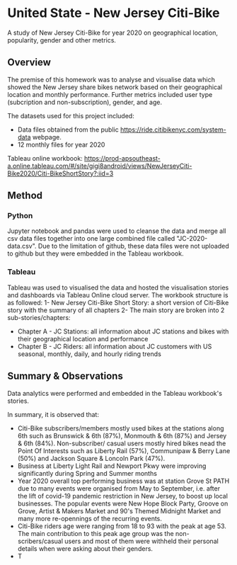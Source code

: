 # United State - New Jersey Citi-Bike

A study of New Jersey Citi-Bike for year 2020 on geographical location, popularity, gender and other metrics.

## Overview

The premise of this homework was to analyse and visualise data which showed the New Jersey share bikes network based on their geographical location and monthly performance. Further metrics included user type (subcription and non-subscription), gender, and age. 

The datasets used for this project included:
* Data files obtained from the public https://ride.citibikenyc.com/system-data webpage.
* 12 monthly files for year 2020

Tableau online workbook: https://prod-apsoutheast-a.online.tableau.com/#/site/gigi8android/views/NewJerseyCiti-Bike2020/Citi-BikeShortStory?:iid=3

## Method

### Python

Jupyter notebook and pandas were used to cleanse the data and merge all csv data files together into one large combined file called "JC-2020-data.csv". Due to the limitation of github, these data files were not uploaded to github but they were embedded in the Tableau workbook.

### Tableau

Tableau was used to visualised the data and hosted the visualisation stories and dashboards via Tableau Online cloud server. The workbook structure is as followed:
1- New Jersey Citi-Bike Short Story: a short version of Citi-Bike story with the summary of all chapters
2- The main story are broken into 2 sub-stories/chapters:
  * Chapter A - JC Stations: all information about JC stations and bikes with their geographical location and performance
  * Chapter B - JC Riders: all information about JC customers with US seasonal, monthly, daily, and hourly riding trends

## Summary & Observations

Data analytics were performed and embedded in the Tableau workbook's stories.

In summary, it is observed that:
* Citi-Bike subscribers/members mostly used bikes at the stations along 6th such as Brunswick & 6th (87%), Monmouth & 6th (87%) and Jersey & 6th (84%). Non-subscriber/ casual users mostly hired bikes nead the Point Of Interests such as Liberty Rail (57%), Communipaw & Berry Lane (50%) and Jackson Square & Loncoln Park (47%).
* Business at Liberty Light Rail and Newport Pkwy were improving significantly during Spring and Summer months
* Year 2020 overall top performing business was at station Grove St PATH due to many events were organised from May to September, i.e. after the lift of covid-19 pandemic restriction in New Jersey, to boost up local businesses. The popular events were New Hope Block Party, Groove on Grove, Artist & Makers Market and 90's Themed Midnight Market and many more re-opennings of the recurring events.
* Citi-Bike riders age were ranging from 18 to 93 with the peak at age 53. The main contribution to this peak age group was the non-scribers/casual users and most of them were withheld their personal details when were asking about their genders.
* T
